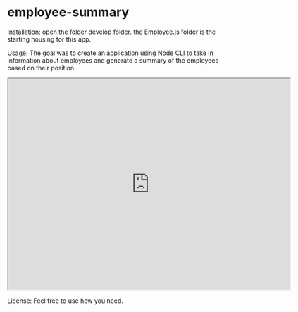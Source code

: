 # employee-summary

Installation:
   open the folder develop folder. the Employee.js folder is the starting housing for this app. 


Usage:
The goal was to create an application using Node CLI to take in information about employees and generate a summary of the employees based on their position.

<iframe src="https://drive.google.com/file/d/1dySxsdZH_mlBzhMvdbRDDGtXpwdMGTfT/preview" width="640" height="480"></iframe>




License: Feel free to use how you need.